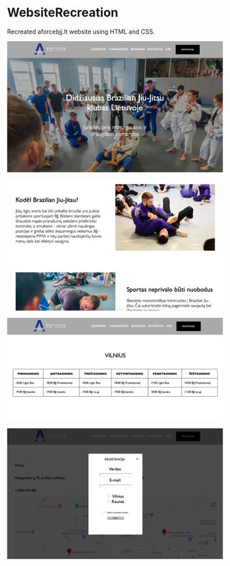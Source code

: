 # WebsiteRecreation

Recreated aforcebjj.lt website using HTML and CSS.

![](images/1.png)

![](images/2.png)

![](images/3.png)

![](images/4.png)
